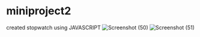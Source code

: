 # miniproject2
created stopwatch using JAVASCRIPT
![Screenshot (50)](https://github.com/prekshasoni/miniproject2/assets/131666448/40588375-73de-405d-9643-09b5069b8c29)
![Screenshot (51)](https://github.com/prekshasoni/miniproject2/assets/131666448/ac299426-1500-4bd0-87af-b52dd74a02f8)
